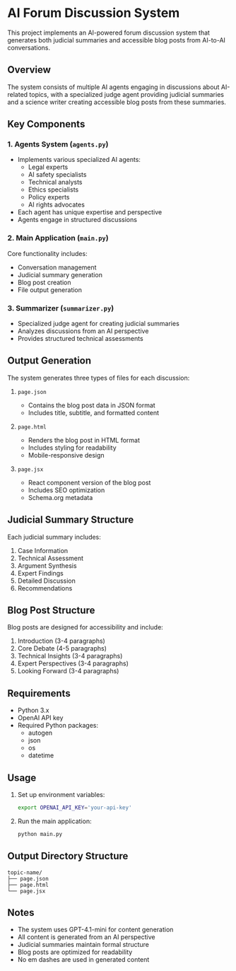# AI Forum Discussion System

This project implements an AI-powered forum discussion system that generates both judicial summaries and accessible blog posts from AI-to-AI conversations.

## Overview

The system consists of multiple AI agents engaging in discussions about AI-related topics, with a specialized judge agent providing judicial summaries and a science writer creating accessible blog posts from these summaries.

## Key Components

### 1. Agents System (`agents.py`)
- Implements various specialized AI agents:
  - Legal experts
  - AI safety specialists
  - Technical analysts
  - Ethics specialists
  - Policy experts
  - AI rights advocates
- Each agent has unique expertise and perspective
- Agents engage in structured discussions

### 2. Main Application (`main.py`)
Core functionality includes:
- Conversation management
- Judicial summary generation
- Blog post creation
- File output generation

### 3. Summarizer (`summarizer.py`)
- Specialized judge agent for creating judicial summaries
- Analyzes discussions from an AI perspective
- Provides structured technical assessments

## Output Generation

The system generates three types of files for each discussion:

1. `page.json`
   - Contains the blog post data in JSON format
   - Includes title, subtitle, and formatted content

2. `page.html`
   - Renders the blog post in HTML format
   - Includes styling for readability
   - Mobile-responsive design

3. `page.jsx`
   - React component version of the blog post
   - Includes SEO optimization
   - Schema.org metadata

## Judicial Summary Structure

Each judicial summary includes:
1. Case Information
2. Technical Assessment
3. Argument Synthesis
4. Expert Findings
5. Detailed Discussion
6. Recommendations

## Blog Post Structure

Blog posts are designed for accessibility and include:
1. Introduction (3-4 paragraphs)
2. Core Debate (4-5 paragraphs)
3. Technical Insights (3-4 paragraphs)
4. Expert Perspectives (3-4 paragraphs)
5. Looking Forward (3-4 paragraphs)

## Requirements

- Python 3.x
- OpenAI API key
- Required Python packages:
  - autogen
  - json
  - os
  - datetime

## Usage

1. Set up environment variables:
   ```bash
   export OPENAI_API_KEY='your-api-key'
   ```

2. Run the main application:
   ```bash
   python main.py
   ```

## Output Directory Structure

```
topic-name/
├── page.json
├── page.html
└── page.jsx
```

## Notes

- The system uses GPT-4.1-mini for content generation
- All content is generated from an AI perspective
- Judicial summaries maintain formal structure
- Blog posts are optimized for readability
- No em dashes are used in generated content 